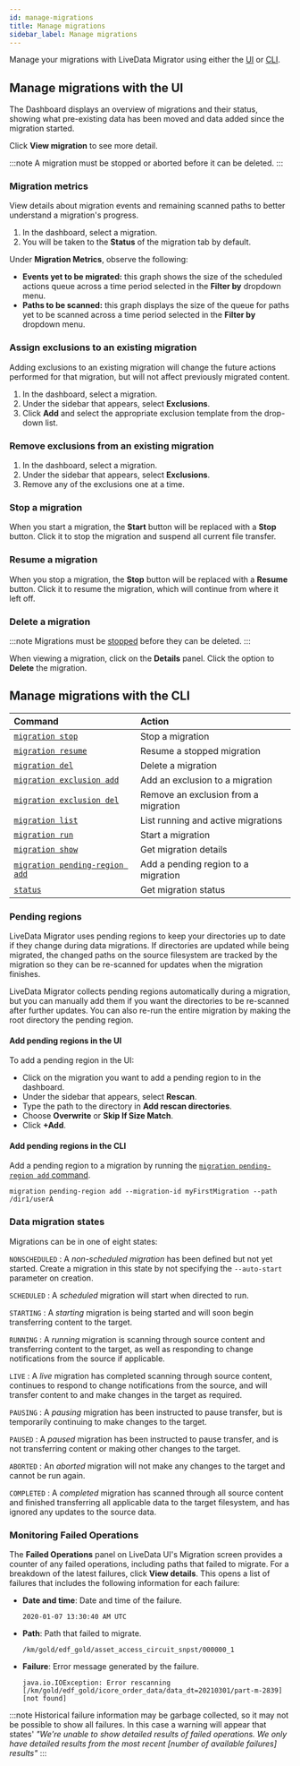 ```yaml
---
id: manage-migrations
title: Manage migrations
sidebar_label: Manage migrations
---
```


Manage your migrations with LiveData Migrator using either the [UI](#manage-migrations-with-the-ui) or [CLI](#manage-migrations-with-the-cli).

## Manage migrations with the UI

The Dashboard displays an overview of migrations and their status, showing what pre-existing data has been moved and data added since the migration started.

Click **View migration** to see more detail.

:::note
A migration must be stopped or aborted before it can be deleted.
:::

### Migration metrics

View details about migration events and remaining scanned paths to better understand a migration's progress.

1. In the dashboard, select a migration.
1. You will be taken to the **Status** of the migration tab by default.

Under **Migration Metrics**, observe the following:

* **Events yet to be migrated:** this graph shows the size of the scheduled actions queue across a time period selected in the **Filter by** dropdown menu.
* **Paths to be scanned:** this graph displays the size of the queue for paths yet to be scanned across a time period selected in the **Filter by** dropdown menu.

### Assign exclusions to an existing migration

Adding exclusions to an existing migration will change the future actions performed for that migration, but will not affect previously migrated content.

1. In the dashboard, select a migration.
1. Under the sidebar that appears, select **Exclusions**.
1. Click **Add** and select the appropriate exclusion template from the drop-down list.

### Remove exclusions from an existing migration

1. In the dashboard, select a migration.
1. Under the sidebar that appears, select **Exclusions**.
1. Remove any of the exclusions one at a time.

### Stop a migration

When you start a migration, the **Start** button will be replaced with a **Stop** button. Click it to stop the migration and suspend all current file transfer.

### Resume a migration

When you stop a migration, the **Stop** button will be replaced with a **Resume** button. Click it to resume the migration, which will continue from where it left off.

### Delete a migration

:::note
Migrations must be [stopped](#stop-a-migration) before they can be deleted.
:::

When viewing a migration, click on the **Details** panel. Click the option to **Delete** the migration.

## Manage migrations with the CLI

| Command | Action |
|:---|:---|
| [`migration stop`](./command-reference.md#migration-stop) | Stop a migration |
| [`migration resume`](./command-reference.md#migration-resume) | Resume a stopped migration |
| [`migration del`](./command-reference.md#migration-del) | Delete a migration |
| [`migration exclusion add`](./command-reference.md#migration-exclusion-add) | Add an exclusion to a migration |
| [`migration exclusion del`](./command-reference.md#migration-exclusion-del) | Remove an exclusion from a migration |
| [`migration list`](./command-reference.md#migration-list) | List running and active migrations |
| [`migration run`](./command-reference.md#migration-run) | Start a migration |
| [`migration show`](./command-reference.md#migration-show) | Get migration details |
| [`migration pending-region add`](./command-reference.md#migration-pending-region-add) | Add a pending region to a migration |
| [`status`](./command-reference.md#status) | Get migration status |

### Pending regions

LiveData Migrator uses pending regions to keep your directories up to date if they change during data migrations. If directories are updated while being migrated, the changed paths on the source filesystem are tracked by the migration so they can be re-scanned for updates when the migration finishes.

LiveData Migrator collects pending regions automatically during a migration, but you can manually add them if you want the directories to be re-scanned after further updates. You can also re-run the entire migration by making the root directory the pending region.

#### Add pending regions in the UI

To add a pending region in the UI:

* Click on the migration you want to add a pending region to in the dashboard.
* Under the sidebar that appears, select **Rescan**.
* Type the path to the directory in **Add rescan directories**.
* Choose **Overwrite** or **Skip If Size Match**.
* Click **+Add**.

#### Add pending regions in the CLI

Add a pending region to a migration by running the [`migration pending-region add` command](./command-reference.md#migration-pending-region-add).

```text title="Example"
migration pending-region add --migration-id myFirstMigration --path /dir1/userA
```

### Data migration states

Migrations can be in one of eight states:

`NONSCHEDULED`
: A *non-scheduled migration* has been defined but not yet started. Create a migration in this state by not specifying the `--auto-start` parameter on creation.

`SCHEDULED`
: A *scheduled* migration will start when directed to run.

`STARTING`
: A *starting* migration is being started and will soon begin transferring content to the target.

`RUNNING`
: A *running* migration is scanning through source content and transferring content to the target, as well as responding to change notifications from the source if applicable.

`LIVE`
: A *live* migration has completed scanning through source content, continues to respond to change notifications from the source, and will transfer content to and make changes in the target as required.

`PAUSING`
: A *pausing* migration has been instructed to pause transfer, but is temporarily continuing to make changes to the target.

`PAUSED`
: A *paused* migration has been instructed to pause transfer, and is not transferring content or making other changes to the target.

`ABORTED`
: An *aborted* migration will not make any changes to the target and cannot be run again.

`COMPLETED`
: A *completed* migration has scanned through all source content and finished transferring all applicable data to the target filesystem, and has ignored any updates to the source data.

### Monitoring Failed Operations

The **Failed Operations** panel on LiveData UI's Migration screen provides a counter of any failed operations, including paths that failed to migrate. For a breakdown of the latest failures, click **View details**. This opens a list of failures that includes the following information for each failure:

* **Date and time**: Date and time of the failure.

  ```text title="Example"
  2020-01-07 13:30:40 AM UTC
  ```
* **Path**: Path that failed to migrate.

  ```text title="Example"
  /km/gold/edf_gold/asset_access_circuit_snpst/000000_1
  ```
* **Failure**: Error message generated by the failure.

  ```text title="Example"
  java.io.IOException: Error rescanning [/km/gold/edf_gold/icore_order_data/data_dt=20210301/part-m-2839] [not found]
  ```

:::note
Historical failure information may be garbage collected, so it may not be possible to show all failures. In this case a warning will appear that states' *"We're unable to show detailed results of failed operations. We only have detailed results from the most recent [number of available failures] results"*
:::
